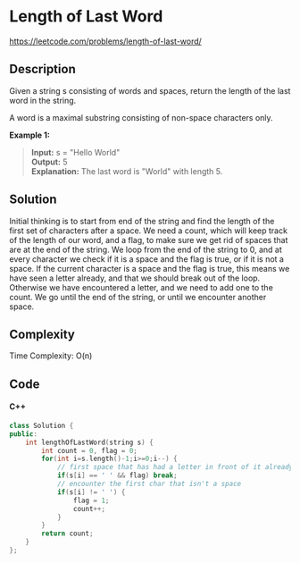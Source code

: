 # Length of Last Word
<https://leetcode.com/problems/length-of-last-word/>

## Description
Given a string s consisting of words and spaces, return the length of the last word in the string.

A word is a maximal
substring
consisting of non-space characters only.

**Example 1:**

>**Input:** s = "Hello World"  
**Output:** 5  
**Explanation:** The last word is "World" with length 5.

## Solution
Initial thinking is to start from end of the string and find the length of the first set of characters after a space. We need a count, which will keep track of the length of our word, and a flag, to make sure we get rid of spaces that are at the end of the string. We loop from the end of the string to 0, and at every character we check if it is a space and the flag is true, or if it is not a space. If the current character is a space and the flag is true, this means we have seen a letter already, and that we should break out of the loop. Otherwise we have encountered a letter, and we need to add one to the count. We go until the end of the string, or until we encounter another space.

## Complexity
Time Complexity: O(n)

## Code
#### C++
```c++
class Solution {
public:
    int lengthOfLastWord(string s) {
        int count = 0, flag = 0;
        for(int i=s.length()-1;i>=0;i--) {
            // first space that has had a letter in front of it already
            if(s[i] == ' ' && flag) break;
            // encounter the first char that isn't a space 
            if(s[i] != ' ') { 
                flag = 1;
                count++;
            }
        }
        return count;
    }
};